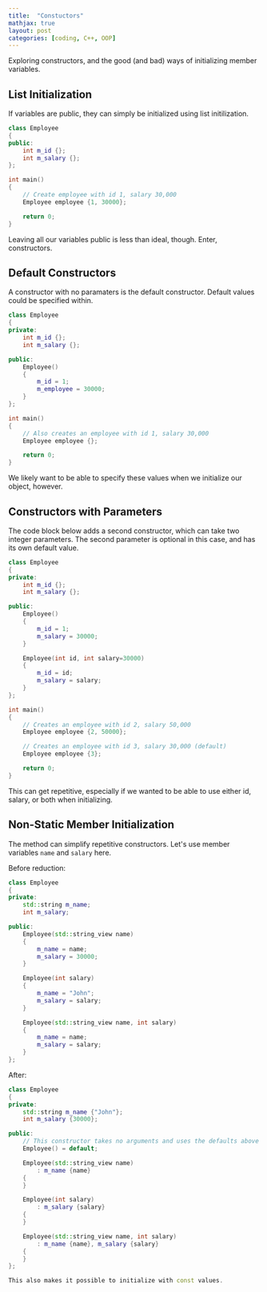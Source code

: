 ```yaml
---
title:  "Constuctors"
mathjax: true
layout: post
categories: [coding, C++, OOP] 
---
```


Exploring constructors, and the good (and bad) ways of initializing member variables.

## List Initialization

If variables are public, they can simply be initialized using list initilization.

```cpp
class Employee
{
public:
    int m_id {};
    int m_salary {};
};

int main()
{
    // Create employee with id 1, salary 30,000
    Employee employee {1, 30000};

    return 0;
}
```

Leaving all our variables public is less than ideal, though. Enter, constructors. 

## Default Constructors

A constructor with no paramaters is the default constructor. Default values could be specified within.

```cpp
class Employee
{
private:
    int m_id {};
    int m_salary {};

public:
    Employee()
    {
        m_id = 1;
        m_employee = 30000;
    }
};

int main()
{
    // Also creates an employee with id 1, salary 30,000
    Employee employee {};

    return 0;
}
```

We likely want to be able to specify these values when we initialize our object, however.

## Constructors with Parameters

The code block below adds a second constructor, which can take two integer parameters. The second parameter is optional in this case, and has its own default value.

```cpp
class Employee
{
private:
    int m_id {};
    int m_salary {};

public:
    Employee()
    {
        m_id = 1;
        m_salary = 30000;
    }

    Employee(int id, int salary=30000)
    {
        m_id = id;
        m_salary = salary;
    }
};

int main()
{
    // Creates an employee with id 2, salary 50,000
    Employee employee {2, 50000};

    // Creates an employee with id 3, salary 30,000 (default)
    Employee employee {3};

    return 0;
}
```

This can get repetitive, especially if we wanted to be able to use either id, salary, or both when initializing.

## Non-Static Member Initialization

The method can simplify repetitive constructors. Let's use member variables `name` and `salary` here.

Before reduction:
```cpp
class Employee
{
private:
    std::string m_name;
    int m_salary;

public:
    Employee(std::string_view name)
    {
        m_name = name;
        m_salary = 30000;
    }

    Employee(int salary)
    {
        m_name = "John";
        m_salary = salary;
    }

    Employee(std::string_view name, int salary)
    {
        m_name = name;
        m_salary = salary;
    }
};


```

After:
```cpp
class Employee
{
private:
    std::string m_name {"John"};
    int m_salary {30000};

public:
    // This constructor takes no arguments and uses the defaults above
    Employee() = default;

    Employee(std::string_view name)
        : m_name {name}
    {
    }

    Employee(int salary)
        : m_salary {salary}
    {
    }

    Employee(std::string_view name, int salary)
        : m_name {name}, m_salary {salary}
    {
    }
};

This also makes it possible to initialize with const values.


```